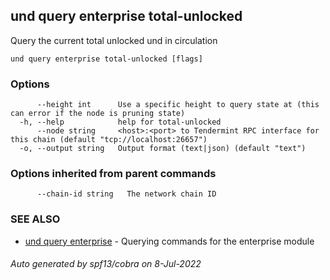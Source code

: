 ## und query enterprise total-unlocked

Query the current total unlocked und in circulation

```
und query enterprise total-unlocked [flags]
```

### Options

```
      --height int      Use a specific height to query state at (this can error if the node is pruning state)
  -h, --help            help for total-unlocked
      --node string     <host>:<port> to Tendermint RPC interface for this chain (default "tcp://localhost:26657")
  -o, --output string   Output format (text|json) (default "text")
```

### Options inherited from parent commands

```
      --chain-id string   The network chain ID
```

### SEE ALSO

* [und query enterprise](und_query_enterprise.md)	 - Querying commands for the enterprise module

###### Auto generated by spf13/cobra on 8-Jul-2022
